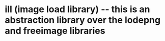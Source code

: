 # ill (image load library) -- this is an abstraction library over the lodepng and freeimage libraries
